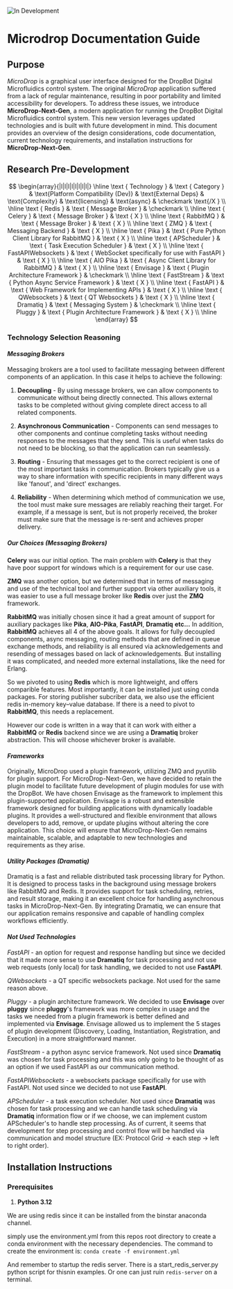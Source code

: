 ![In Development](https://img.shields.io/badge/status-in_development-yellow)

# **Microdrop Documentation Guide**

## **Purpose**

*MicroDrop* is a graphical user interface designed for the DropBot Digital Microfluidics control system. The original *MicroDrop* application suffered from a lack of regular maintenance, resulting in poor portability and limited accessibility for developers. To address these issues, we introduce **MicroDrop-Next-Gen**, a modern application for running the DropBot Digital Microfluidics control system. This new version leverages updated technologies and is built with future development in mind. This document provides an overview of the design considerations, code documentation, current technology requirements, and installation instructions for **MicroDrop-Next-Gen**.


## **Research Pre-Development**
$$
\begin{array}{|l|l|l|l|l|l|l|l|}
\hline \text { Technology } & \text { Category } & \text{Platform Compatibility (Dev)} & \text{External Deps} & \text{Complexity} & \text{licensing} & \text{async} & \checkmark \text{/X } \\
\hline \text { Redis } & \text { Message Broker } & \checkmark \\
\hline \text { Celery } & \text { Message Broker } & \text { X } \\
\hline \text { RabbitMQ } & \text { Message Broker } & \text { X } \\
\hline \text { ZMQ } & \text { Messaging Backend } & \text { X } \\
\hline \text { Pika } & \text { Pure Python Client Library for RabbitMQ } & \text { X } \\
\hline \text { APScheduler } & \text { Task Execution Scheduler } & \text { X } \\
\hline \text { FastAPIWebsockets } & \text { WebSocket specifically for use with FastAPI } & \text { X } \\
\hline \text { AIO Pika } & \text { Async Client Library for RabbitMQ } & \text { X } \\
\hline \text { Envisage } & \text { Plugin Architecture Framework } & \checkmark \\
\hline \text { FastStream } & \text { Python Async Service Framework } & \text { X } \\
\hline \text { FastAPI } & \text { Web Framework for Implementing APIs } & \text { X } \\
\hline \text { QWebsockets } & \text { QT Websockets } & \text { X } \\
\hline \text { Dramatiq } & \text { Messaging System } & \checkmark \\
\hline \text { Pluggy } & \text { Plugin Architecture Framework } & \text { X } \\
\hline
\end{array}
$$


### **Technology Selection Reasoning**

#### *Messaging Brokers*
Messaging brokers are a tool used to facilitate messaging between different components of an application. In this case it helps to achieve the following:

1. **Decoupling** - By using message brokers, we can allow components to communicate without being directly connected. This allows external tasks to be completed without giving complete direct access to all related components.

2. **Asynchronous Communication** - Components can send messages to other components and continue completing tasks without needing responses to the messages that they send. This is useful when tasks do not need to be blocking, so that the application can run seamlessly.

3. **Routing** - Ensuring that messages get to the correct recipient is one of the most important tasks in communication. Brokers typically give us a way to share information with specific recipients in many different ways like 'fanout', and 'direct' exchanges.

4. **Reliability** - When determining which method of communication we use, the tool must make sure messages are reliably reaching their target. For example, if a message is sent, but is not properly received, the broker must make sure that the message is re-sent and achieves proper delivery.

##### *Our Choices (Messaging Brokers)*

**Celery** was our initial option. The main problem with **Celery** is that they have poor support for windows which is a requirement for our use case.

**ZMQ** was another option, but we determined that in terms of messaging and use of the technical tool and further support via other auxiliary tools, it was easier to use a full message broker like **Redis** over just the **ZMQ** framework.

**RabbitMQ** was initially chosen since it had a great amount of support for auxiliary packages like **Pika**, **AIO-Pika**, **FastAPI**, **Dramatiq** **etc...** In addition, **RabbitMQ** achieves all 4 of the above goals. It allows for fully decoupled components, async messaging, routing methods that are defined in queue exchange methods, and reliability is all ensured via acknowledgements and resending of messages based on lack of acknowledgements. But installing it was complicated, and needed more external installations, like the need for Erlang. 

So we pivoted to using **Redis** which is more lightweight, and offers comparible features. Most importantly, it can be installed just using conda packages. For storing publisher subcriber data, we also use the efficient redis in-memory key–value database. If there is a need to pivot to **RabbitMQ**, this needs a replacement.

However our code is written in a way that it can work with either a **RabbitMQ** or **Redis** backend since we are using a **Dramatiq** broker abstraction.
This will choose whichever broker is available.

#### *Frameworks*

Originally, MicroDrop used a plugin framework, utilizing ZMQ and pyutilib for plugin support. For MicroDrop-Next-Gen, we have decided to retain the plugin model to facilitate future development of plugin modules for use with the DropBot. We have chosen Envisage as the framework to implement this plugin-supported application. Envisage is a robust and extensible framework designed for building applications with dynamically loadable plugins. It provides a well-structured and flexible environment that allows developers to add, remove, or update plugins without altering the core application. This choice will ensure that MicroDrop-Next-Gen remains maintainable, scalable, and adaptable to new technologies and requirements as they arise.

#### *Utility Packages (Dramatiq)*

Dramatiq is a fast and reliable distributed task processing library for Python. It is designed to process tasks in the background using message brokers like RabbitMQ and Redis. It provides support for task scheduling, retries, and result storage, making it an excellent choice for handling asynchronous tasks in MicroDrop-Next-Gen. By integrating Dramatiq, we can ensure that our application remains responsive and capable of handling complex workflows efficiently.

#### *Not Used Technologies*

*FastAPI* - an option for request and response handling but since we decided that it made more sense to use **Dramatiq** for task processing and not use web requests (only local) for task handling, we decided to not use **FastAPI**.

*QWebsockets* - a QT specific websockets package. Not used for the same reason above.

*Pluggy* - a plugin architecture framework. We decided to use **Envisage** over **pluggy** since **pluggy**'s framework was more complex in usage and the tasks we needed from a plugin framework is better defined and implemented via **Envisage**. Envisage allowed us to implement the 5 stages of plugin development (Discovery, Loading, Instantiation, Registration, and Execution) in a more straightforward manner.

*FastStream* - a python async service framework. Not used since **Dramatiq** was chosen for task processing and this was only going to be thought of as an option if we used FastAPI as our communication method.

*FastAPIWebsockets* - a websockets package specifically for use with FastAPI. Not used since we decided to not use **FastAPI**.

*APScheduler* - a task execution scheduler. Not used since **Dramatiq** was chosen for task processing and we can handle task scheduling via **Dramatiq** information flow or if we choose, we can implement custom APScheduler's to handle step processing. As of current, it seems that development for step processing and control flow will be handled via communication and model structure (EX: Protocol Grid -> each step -> left to right order).

## **Installation Instructions**

### **Prerequisites**

1. **Python 3.12** 

We are using redis since it can be installed from the binstar anaconda channel.

simply use the environment.yml from this repos root directory to create a conda environment with the necessary dependencies.
The command to create the environment is:
```conda create -f environment.yml```

And remember to startup the redis server. There is a start_redis_server.py python script for thisnin examples. Or one can just ruin ``redis-server`` on a terminal.
